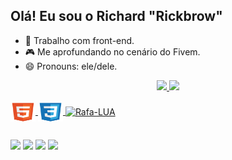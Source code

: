 ## Olá! Eu sou o Richard "Rickbrow"

- 🔭 Trabalho com front-end.
- 🎮 Me aprofundando no cenário do Fivem.
- 😄 Pronouns: ele/dele.

<div align="center">
  <a href="https://github.com/Rickbrowz">
  <img height="180em" src="https://github-readme-stats.vercel.app/api?username=Rickbrowz&show_icons=true&theme=dark&include_all_commits=true&count_private=true"/>
  <img height="180em" src="https://github-readme-stats.vercel.app/api/top-langs/?username=Rickbrowz&layout=compact&langs_count=7&theme=dark"/>
</div>

<div style="display: inline_block"><br>
  <img align="center" alt="Rafa-HTML" height="30" width="40" src="https://raw.githubusercontent.com/devicons/devicon/master/icons/html5/html5-original.svg">
  <img align="center" alt="Rafa-CSS" height="30" width="40" src="https://raw.githubusercontent.com/devicons/devicon/master/icons/css3/css3-original.svg">
  <img align="center" alt="Rafa-LUA" height="30" width="40" src="https://cdn.jsdelivr.net/gh/devicons/devicon/icons/lua/lua-plain-wordmark.svg">
</div>
          
  ##
  
  <div> 
  <a href="https://instagram.com/richardfragga" target="_blank"><img src="https://img.shields.io/badge/-Instagram-%23E4405F?style=for-the-badge&logo=instagram&logoColor=white" target="_blank"></a>
 	<a href="https://www.twitch.tv/fernandozrp" target="_blank"><img src="https://img.shields.io/badge/Twitch-9146FF?style=for-the-badge&logo=twitch&logoColor=white" target="_blank"></a>
 <a href="https://discord.gg/jRzp5q5DMy" target="_blank"><img src="https://img.shields.io/badge/Discord-7289DA?style=for-the-badge&logo=discord&logoColor=white" target="_blank"></a> 
  <a href = "mailto:richard.amaral.rj21@gmail.com"><img src="https://img.shields.io/badge/-Gmail-%23333?style=for-the-badge&logo=gmail&logoColor=white" target="_blank"></a>
